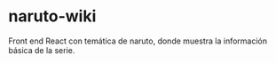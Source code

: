 # naruto-wiki
Front end React con temática de naruto, donde muestra la información básica de la serie.
